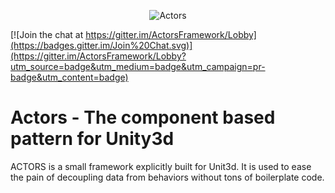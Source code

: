 <p align="center">
    <img src="http://raw.pixeye.games/logo_framework.png" alt="Actors">
</p>

[![Join the chat at https://gitter.im/ActorsFramework/Lobby](https://badges.gitter.im/Join%20Chat.svg)](https://gitter.im/ActorsFramework/Lobby?utm_source=badge&utm_medium=badge&utm_campaign=pr-badge&utm_content=badge)


Actors - The component based pattern for Unity3d
================================================================
ACTORS  is a small framework explicitly built for Unit3d. It is used to ease the pain of decoupling data from behaviors without tons of boilerplate code. 
